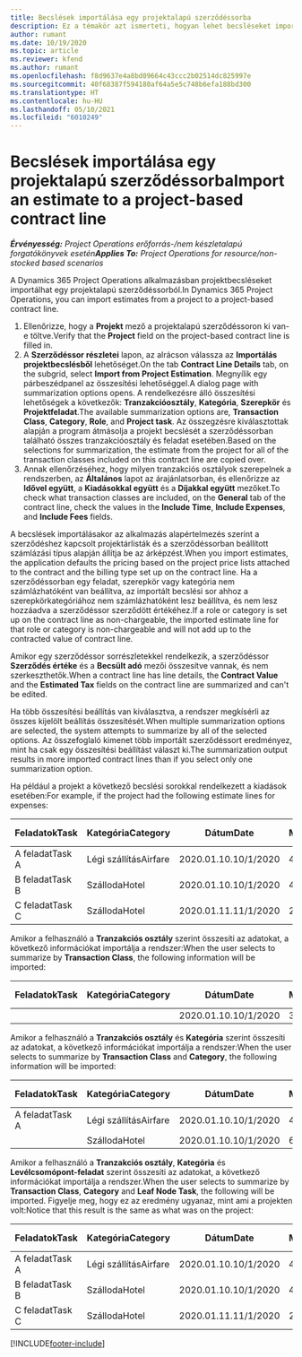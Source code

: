 ```yaml
---
title: Becslések importálása egy projektalapú szerződéssorba
description: Ez a témakör azt ismerteti, hogyan lehet becsléseket importálni egy projektből egy szerződéssorba.
author: rumant
ms.date: 10/19/2020
ms.topic: article
ms.reviewer: kfend
ms.author: rumant
ms.openlocfilehash: f8d9637e4a8bd09664c43ccc2b02514dc825997e
ms.sourcegitcommit: 40f68387f594180af64a5e5c748b6efa188bd300
ms.translationtype: HT
ms.contentlocale: hu-HU
ms.lasthandoff: 05/10/2021
ms.locfileid: "6010249"
---
```

# <a name="import-an-estimate-to-a-project-based-contract-line"></a><span data-ttu-id="a2715-103">Becslések importálása egy projektalapú szerződéssorba</span><span class="sxs-lookup"><span data-stu-id="a2715-103">Import an estimate to a project-based contract line</span></span>

<span data-ttu-id="a2715-104">_**Érvényesség:** Project Operations erőforrás-/nem készletalapú forgatókönyvek esetén_</span><span class="sxs-lookup"><span data-stu-id="a2715-104">_**Applies To:** Project Operations for resource/non-stocked based scenarios_</span></span>

<span data-ttu-id="a2715-105">A Dynamics 365 Project Operations alkalmazásban projektbecsléseket importálhat egy projektalapú szerződéssorból.</span><span class="sxs-lookup"><span data-stu-id="a2715-105">In Dynamics 365 Project Operations, you can import estimates from a project to a project-based contract line.</span></span>

1. <span data-ttu-id="a2715-106">Ellenőrizze, hogy a **Projekt** mező a projektalapú szerződéssoron ki van-e töltve.</span><span class="sxs-lookup"><span data-stu-id="a2715-106">Verify that the **Project** field on the project-based contract line is filled in.</span></span>
2. <span data-ttu-id="a2715-107">A **Szerződéssor részletei** lapon, az alrácson válassza az **Importálás projektbecslésből** lehetőséget.</span><span class="sxs-lookup"><span data-stu-id="a2715-107">On the tab **Contract Line Details** tab, on the subgrid, select **Import from Project Estimation**.</span></span> <span data-ttu-id="a2715-108">Megnyílik egy párbeszédpanel az összesítési lehetőséggel.</span><span class="sxs-lookup"><span data-stu-id="a2715-108">A dialog page with summarization options opens.</span></span> <span data-ttu-id="a2715-109">A rendelkezésre álló összesítési lehetőségek a következők: **Tranzakcióosztály**, **Kategória**, **Szerepkör** és **Projektfeladat**.</span><span class="sxs-lookup"><span data-stu-id="a2715-109">The available summarization options are, **Transaction Class**, **Category**, **Role**, and **Project task**.</span></span> <span data-ttu-id="a2715-110">Az összegzésre kiválasztottak alapján a program átmásolja a projekt becslését a szerződéssorban található összes tranzakcióosztály és feladat esetében.</span><span class="sxs-lookup"><span data-stu-id="a2715-110">Based on the selections for summarization, the estimate from the project for all of the transaction classes included on this contract line are copied over.</span></span> 
3. <span data-ttu-id="a2715-111">Annak ellenőrzéséhez, hogy milyen tranzakciós osztályok szerepelnek a rendszerben, az **Általános** lapot az árajánlatsorban, és ellenőrizze az **Idővel együtt**, a **Kiadásokkal együtt** és a **Díjakkal együtt** mezőket.</span><span class="sxs-lookup"><span data-stu-id="a2715-111">To check what transaction classes are included, on the **General** tab of the contract line, check the values in the **Include Time**, **Include Expenses**, and **Include Fees** fields.</span></span>

<span data-ttu-id="a2715-112">A becslések importálásakor az alkalmazás alapértelmezés szerint a szerződéshez kapcsolt projektárlisták és a szerződéssorban beállított számlázási típus alapján állítja be az árképzést.</span><span class="sxs-lookup"><span data-stu-id="a2715-112">When you import estimates, the application defaults the pricing based on the project price lists attached to the contract and the billing type set up on the contract line.</span></span> <span data-ttu-id="a2715-113">Ha a szerződéssorban egy feladat, szerepkör vagy kategória nem számlázhatóként van beállítva, az importált becslési sor ahhoz a szerepkörkategóriához nem számlázhatóként lesz beállítva, és nem lesz hozzáadva a szerződéssor szerződött értékéhez.</span><span class="sxs-lookup"><span data-stu-id="a2715-113">If a role or category is set up on the contract line as non-chargeable, the imported estimate line for that role or category is non-chargeable and will not add up to the contracted value of contract line.</span></span>

<span data-ttu-id="a2715-114">Amikor egy szerződéssor sorrészletekkel rendelkezik, a szerződéssor **Szerződés értéke** és a **Becsült adó** mezői összesítve vannak, és nem szerkeszthetők.</span><span class="sxs-lookup"><span data-stu-id="a2715-114">When a contract line has line details, the **Contract Value** and the **Estimated Tax** fields on the contract line are summarized and can't be edited.</span></span>

<span data-ttu-id="a2715-115">Ha több összesítési beállítás van kiválasztva, a rendszer megkísérli az összes kijelölt beállítás összesítését.</span><span class="sxs-lookup"><span data-stu-id="a2715-115">When multiple summarization options are selected, the system attempts to summarize by all of the selected options.</span></span> <span data-ttu-id="a2715-116">Az összefoglaló kimenet több importált szerződéssort eredményez, mint ha csak egy összesítési beállítást választ ki.</span><span class="sxs-lookup"><span data-stu-id="a2715-116">The summarization output results in more imported contract lines than if you select only one summarization option.</span></span>

<span data-ttu-id="a2715-117">Ha például a projekt a következő becslési sorokkal rendelkezett a kiadások esetében:</span><span class="sxs-lookup"><span data-stu-id="a2715-117">For example, if the project had the following estimate lines for expenses:</span></span>

| <span data-ttu-id="a2715-118">Feladatok</span><span class="sxs-lookup"><span data-stu-id="a2715-118">Task</span></span> | <span data-ttu-id="a2715-119">Kategória</span><span class="sxs-lookup"><span data-stu-id="a2715-119">Category</span></span> | <span data-ttu-id="a2715-120">Dátum</span><span class="sxs-lookup"><span data-stu-id="a2715-120">Date</span></span> | <span data-ttu-id="a2715-121">Mennyiség</span><span class="sxs-lookup"><span data-stu-id="a2715-121">Quantity</span></span> | <span data-ttu-id="a2715-122">Egységár</span><span class="sxs-lookup"><span data-stu-id="a2715-122">Unit price</span></span> | <span data-ttu-id="a2715-123">Mennyiség</span><span class="sxs-lookup"><span data-stu-id="a2715-123">Amount</span></span> |
| --- | --- | --- | --- | --- | --- |
| <span data-ttu-id="a2715-124">A feladat</span><span class="sxs-lookup"><span data-stu-id="a2715-124">Task A</span></span> | <span data-ttu-id="a2715-125">Légi szállítás</span><span class="sxs-lookup"><span data-stu-id="a2715-125">Airfare</span></span> | <span data-ttu-id="a2715-126">2020.01.10.</span><span class="sxs-lookup"><span data-stu-id="a2715-126">10/1/2020</span></span> | <span data-ttu-id="a2715-127">4</span><span class="sxs-lookup"><span data-stu-id="a2715-127">4</span></span> | <span data-ttu-id="a2715-128">400</span><span class="sxs-lookup"><span data-stu-id="a2715-128">400</span></span> | <span data-ttu-id="a2715-129">1600</span><span class="sxs-lookup"><span data-stu-id="a2715-129">1600</span></span> |
| <span data-ttu-id="a2715-130">B feladat</span><span class="sxs-lookup"><span data-stu-id="a2715-130">Task B</span></span> | <span data-ttu-id="a2715-131">Szálloda</span><span class="sxs-lookup"><span data-stu-id="a2715-131">Hotel</span></span> | <span data-ttu-id="a2715-132">2020.01.10.</span><span class="sxs-lookup"><span data-stu-id="a2715-132">10/1/2020</span></span> | <span data-ttu-id="a2715-133">4</span><span class="sxs-lookup"><span data-stu-id="a2715-133">4</span></span> | <span data-ttu-id="a2715-134">200</span><span class="sxs-lookup"><span data-stu-id="a2715-134">200</span></span> | <span data-ttu-id="a2715-135">800</span><span class="sxs-lookup"><span data-stu-id="a2715-135">800</span></span> |
| <span data-ttu-id="a2715-136">C feladat</span><span class="sxs-lookup"><span data-stu-id="a2715-136">Task C</span></span> | <span data-ttu-id="a2715-137">Szálloda</span><span class="sxs-lookup"><span data-stu-id="a2715-137">Hotel</span></span> | <span data-ttu-id="a2715-138">2020.01.11.</span><span class="sxs-lookup"><span data-stu-id="a2715-138">11/1/2020</span></span> | <span data-ttu-id="a2715-139">2</span><span class="sxs-lookup"><span data-stu-id="a2715-139">2</span></span> | <span data-ttu-id="a2715-140">200</span><span class="sxs-lookup"><span data-stu-id="a2715-140">200</span></span> | <span data-ttu-id="a2715-141">400</span><span class="sxs-lookup"><span data-stu-id="a2715-141">400</span></span> |

<span data-ttu-id="a2715-142">Amikor a felhasználó a **Tranzakciós osztály** szerint összesíti az adatokat, a következő információkat importálja a rendszer:</span><span class="sxs-lookup"><span data-stu-id="a2715-142">When the user selects to summarize by **Transaction Class**, the following information will be imported:</span></span>

| <span data-ttu-id="a2715-143">Feladatok</span><span class="sxs-lookup"><span data-stu-id="a2715-143">Task</span></span> | <span data-ttu-id="a2715-144">Kategória</span><span class="sxs-lookup"><span data-stu-id="a2715-144">Category</span></span> | <span data-ttu-id="a2715-145">Dátum</span><span class="sxs-lookup"><span data-stu-id="a2715-145">Date</span></span> | <span data-ttu-id="a2715-146">Mennyiség</span><span class="sxs-lookup"><span data-stu-id="a2715-146">Quantity</span></span> | <span data-ttu-id="a2715-147">Egységár</span><span class="sxs-lookup"><span data-stu-id="a2715-147">Unit price</span></span> | <span data-ttu-id="a2715-148">Mennyiség</span><span class="sxs-lookup"><span data-stu-id="a2715-148">Amount</span></span> |
| --- | --- | --- | --- | --- | --- |
| &nbsp;  | &nbsp;  | <span data-ttu-id="a2715-149">2020.01.10.</span><span class="sxs-lookup"><span data-stu-id="a2715-149">10/1/2020</span></span> | <span data-ttu-id="a2715-150">3.34.</span><span class="sxs-lookup"><span data-stu-id="a2715-150">3.34</span></span> | <span data-ttu-id="a2715-151">840</span><span class="sxs-lookup"><span data-stu-id="a2715-151">840</span></span> | <span data-ttu-id="a2715-152">2800.</span><span class="sxs-lookup"><span data-stu-id="a2715-152">2800</span></span> |

<span data-ttu-id="a2715-153">Amikor a felhasználó a **Tranzakciós osztály** és **Kategória** szerint összesíti az adatokat, a következő információkat importálja a rendszer:</span><span class="sxs-lookup"><span data-stu-id="a2715-153">When the user selects to summarize by **Transaction Class** and **Category**, the following information will be imported:</span></span>

| <span data-ttu-id="a2715-154">Feladatok</span><span class="sxs-lookup"><span data-stu-id="a2715-154">Task</span></span> | <span data-ttu-id="a2715-155">Kategória</span><span class="sxs-lookup"><span data-stu-id="a2715-155">Category</span></span> | <span data-ttu-id="a2715-156">Dátum</span><span class="sxs-lookup"><span data-stu-id="a2715-156">Date</span></span> | <span data-ttu-id="a2715-157">Mennyiség</span><span class="sxs-lookup"><span data-stu-id="a2715-157">Quantity</span></span> | <span data-ttu-id="a2715-158">Egységár</span><span class="sxs-lookup"><span data-stu-id="a2715-158">Unit price</span></span> | <span data-ttu-id="a2715-159">Mennyiség</span><span class="sxs-lookup"><span data-stu-id="a2715-159">Amount</span></span> |
| --- | --- | --- | --- | --- | --- |
| <span data-ttu-id="a2715-160">A feladat</span><span class="sxs-lookup"><span data-stu-id="a2715-160">Task A</span></span> | <span data-ttu-id="a2715-161">Légi szállítás</span><span class="sxs-lookup"><span data-stu-id="a2715-161">Airfare</span></span> | <span data-ttu-id="a2715-162">2020.01.10.</span><span class="sxs-lookup"><span data-stu-id="a2715-162">10/1/2020</span></span> | <span data-ttu-id="a2715-163">4</span><span class="sxs-lookup"><span data-stu-id="a2715-163">4</span></span> | <span data-ttu-id="a2715-164">400</span><span class="sxs-lookup"><span data-stu-id="a2715-164">400</span></span> | <span data-ttu-id="a2715-165">1600</span><span class="sxs-lookup"><span data-stu-id="a2715-165">1600</span></span> |
| &nbsp;  | <span data-ttu-id="a2715-166">Szálloda</span><span class="sxs-lookup"><span data-stu-id="a2715-166">Hotel</span></span> | <span data-ttu-id="a2715-167">2020.01.10.</span><span class="sxs-lookup"><span data-stu-id="a2715-167">10/1/2020</span></span> | <span data-ttu-id="a2715-168">6</span><span class="sxs-lookup"><span data-stu-id="a2715-168">6</span></span> | <span data-ttu-id="a2715-169">200</span><span class="sxs-lookup"><span data-stu-id="a2715-169">200</span></span> | <span data-ttu-id="a2715-170">1200</span><span class="sxs-lookup"><span data-stu-id="a2715-170">1200</span></span> |

<span data-ttu-id="a2715-171">Amikor a felhasználó a **Tranzakciós osztály**, **Kategória** és **Levélcsomópont-feladat** szerint összesíti az adatokat, a következő információkat importálja a rendszer.</span><span class="sxs-lookup"><span data-stu-id="a2715-171">When the user selects to summarize by **Transaction Class**, **Category** and **Leaf Node Task**, the following will be imported.</span></span> <span data-ttu-id="a2715-172">Figyelje meg, hogy ez az eredmény ugyanaz, mint ami a projekten volt:</span><span class="sxs-lookup"><span data-stu-id="a2715-172">Notice that this result is the same as what was on the project:</span></span>

| <span data-ttu-id="a2715-173">Feladatok</span><span class="sxs-lookup"><span data-stu-id="a2715-173">Task</span></span> | <span data-ttu-id="a2715-174">Kategória</span><span class="sxs-lookup"><span data-stu-id="a2715-174">Category</span></span> | <span data-ttu-id="a2715-175">Dátum</span><span class="sxs-lookup"><span data-stu-id="a2715-175">Date</span></span> | <span data-ttu-id="a2715-176">Mennyiség</span><span class="sxs-lookup"><span data-stu-id="a2715-176">Quantity</span></span> | <span data-ttu-id="a2715-177">Egységár</span><span class="sxs-lookup"><span data-stu-id="a2715-177">Unit price</span></span> | <span data-ttu-id="a2715-178">Mennyiség</span><span class="sxs-lookup"><span data-stu-id="a2715-178">Amount</span></span> |
| --- | --- | --- | --- | --- | --- |
| <span data-ttu-id="a2715-179">A feladat</span><span class="sxs-lookup"><span data-stu-id="a2715-179">Task A</span></span> | <span data-ttu-id="a2715-180">Légi szállítás</span><span class="sxs-lookup"><span data-stu-id="a2715-180">Airfare</span></span> | <span data-ttu-id="a2715-181">2020.01.10.</span><span class="sxs-lookup"><span data-stu-id="a2715-181">10/1/2020</span></span> | <span data-ttu-id="a2715-182">4</span><span class="sxs-lookup"><span data-stu-id="a2715-182">4</span></span> | <span data-ttu-id="a2715-183">400</span><span class="sxs-lookup"><span data-stu-id="a2715-183">400</span></span> | <span data-ttu-id="a2715-184">1600</span><span class="sxs-lookup"><span data-stu-id="a2715-184">1600</span></span> |
| <span data-ttu-id="a2715-185">B feladat</span><span class="sxs-lookup"><span data-stu-id="a2715-185">Task B</span></span> | <span data-ttu-id="a2715-186">Szálloda</span><span class="sxs-lookup"><span data-stu-id="a2715-186">Hotel</span></span> | <span data-ttu-id="a2715-187">2020.01.10.</span><span class="sxs-lookup"><span data-stu-id="a2715-187">10/1/2020</span></span> | <span data-ttu-id="a2715-188">4</span><span class="sxs-lookup"><span data-stu-id="a2715-188">4</span></span> | <span data-ttu-id="a2715-189">200</span><span class="sxs-lookup"><span data-stu-id="a2715-189">200</span></span> | <span data-ttu-id="a2715-190">800</span><span class="sxs-lookup"><span data-stu-id="a2715-190">800</span></span> |
| <span data-ttu-id="a2715-191">C feladat</span><span class="sxs-lookup"><span data-stu-id="a2715-191">Task C</span></span> | <span data-ttu-id="a2715-192">Szálloda</span><span class="sxs-lookup"><span data-stu-id="a2715-192">Hotel</span></span> | <span data-ttu-id="a2715-193">2020.01.11.</span><span class="sxs-lookup"><span data-stu-id="a2715-193">11/1/2020</span></span> | <span data-ttu-id="a2715-194">2</span><span class="sxs-lookup"><span data-stu-id="a2715-194">2</span></span> | <span data-ttu-id="a2715-195">200</span><span class="sxs-lookup"><span data-stu-id="a2715-195">200</span></span> | <span data-ttu-id="a2715-196">400</span><span class="sxs-lookup"><span data-stu-id="a2715-196">400</span></span> |


[!INCLUDE[footer-include](../includes/footer-banner.md)]